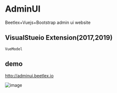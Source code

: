 # AdminUI
Beetlex+Vuejs+Bootstrap admin ui website

## VisualStueio Extension(2017,2019)
`VueModel`

## demo
http://adminui.beetlex.io

![image](https://user-images.githubusercontent.com/2564178/74409164-1f341780-4e71-11ea-96b1-58c54052af3d.png)

